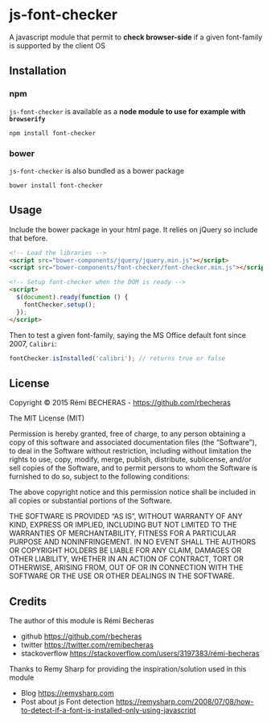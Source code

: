 # js-font-checker

A javascript module that permit to **check browser-side** if a given font-family is supported by the client OS

## Installation

### npm

`js-font-checker` is available as a **node module to use for example with `browserify`**

    npm install font-checker

### bower

`js-font-checker` is also bundled as a bower package

    bower install font-checker

## Usage

Include the bower package in your html page. It relies on jQuery so include that before.

```html
<!-- Load the libraries -->
<script src="bower-components/jquery/jquery.min.js"></script>
<script src="bower-components/font-checker/font-checker.min.js"></script>

<!-- Setup font-checker when the DOM is ready -->
<script>
  $(document).ready(function () {
    fontChecker.setup();
  });
</script>

```

Then to test a given font-family, saying the MS Office default font since 2007, `Calibri`:

```js
fontChecker.isInstalled('calibri'); // returns true or false
```

## License

Copyright © 2015 Rémi BECHERAS - https://github.com/rbecheras

The MIT License (MIT)

Permission is hereby granted, free of charge, to any person obtaining a copy of this software and associated documentation files (the “Software”), to deal in the Software without restriction, including without limitation the rights to use, copy, modify, merge, publish, distribute, sublicense, and/or sell copies of the Software, and to permit persons to whom the Software is furnished to do so, subject to the following conditions:

The above copyright notice and this permission notice shall be included in all copies or substantial portions of the Software.

THE SOFTWARE IS PROVIDED “AS IS”, WITHOUT WARRANTY OF ANY KIND, EXPRESS OR IMPLIED, INCLUDING BUT NOT LIMITED TO THE WARRANTIES OF MERCHANTABILITY, FITNESS FOR A PARTICULAR PURPOSE AND NONINFRINGEMENT. IN NO EVENT SHALL THE AUTHORS OR COPYRIGHT HOLDERS BE LIABLE FOR ANY CLAIM, DAMAGES OR OTHER LIABILITY, WHETHER IN AN ACTION OF CONTRACT, TORT OR OTHERWISE, ARISING FROM, OUT OF OR IN CONNECTION WITH THE SOFTWARE OR THE USE OR OTHER DEALINGS IN THE SOFTWARE.


## Credits

The author of this module is Rémi Becheras

- github https://github.com/rbecheras
- twitter https://twitter.com/remibecheras
- stackoverflow https://stackoverflow.com/users/3197383/rémi-becheras

Thanks to Remy Sharp for providing the inspiration/solution used in this module

- Blog https://remysharp.com
- Post about js Font detection https://remysharp.com/2008/07/08/how-to-detect-if-a-font-is-installed-only-using-javascript

